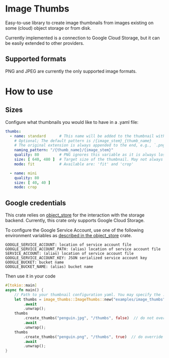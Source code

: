 # Image Thumbs

Easy-to-use library to create image thumbnails from images existing on some (cloud) object storage or from disk.

Currently implemented is a connection to Google Cloud Storage, but it can be easily extended to other providers.

## Supported formats
PNG and JPEG are currently the only supported image formats.

# How to use
## Sizes
Configure what thumbnails you would like to have in a .yaml file:
```yaml
thumbs:
  - name: standard      # This name will be added to the thumbnail with an underscore (_)
    # Optional; The default pattern is /{image_stem}_{thumb_name}
    # The original extension is always appended to the end, e.g., `.png`
    naming_pattern: "/{thumb_name}/{image_stem}"
    quality: 80         # PNG ignores this variable as it is always lossless
    size: [ 640, 480 ]  # Target size of the thumbnail. May not always be exact.
    mode: fit           # Available are: 'fit' and 'crop'

  - name: mini
    quality: 80
    size: [ 40, 40 ]
    mode: crop
```

## Google credentials
This crate relies on [object_store](https://crates.io/crates/object_store) for the interaction with the storage backend.
Currently, this crate only supports Google Cloud Storage.

To configure the Google Service Account, use one of the following environment variables as 
[described in the object_store](https://docs.rs/object_store/0.9.0/object_store/gcp/struct.GoogleCloudStorageBuilder.html#method.from_env)
crate.

```text
GOOGLE_SERVICE_ACCOUNT: location of service account file
GOOGLE_SERVICE_ACCOUNT_PATH: (alias) location of service account file
SERVICE_ACCOUNT: (alias) location of service account file
GOOGLE_SERVICE_ACCOUNT_KEY: JSON serialized service account key
GOOGLE_BUCKET: bucket name
GOOGLE_BUCKET_NAME: (alias) bucket name
```

Then use it in your code 
```rust
#[tokio::main]
async fn main() {
    // Path to your thumbnail configuration yaml. You may specify the .yaml extension in the path, but you don't need to.
    let thumbs = image_thumbs::ImageThumbs::new("examples/image_thumbs")
        .await
        .unwrap();
    thumbs
        .create_thumbs("penguin.jpg", "/thumbs", false)  // do not override existing images
        .await
        .unwrap();
    thumbs
        .create_thumbs("penguin.png", "/thumbs", true)  // do override existing images
        .await
        .unwrap();
}
```